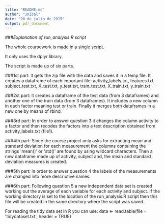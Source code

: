 ```yaml
---
title: "README.md"
author: "JRibal"
date: "20 de julio de 2015"
output: pdf_document
---
```


###*Explanation of run_analysis.R script*

The whole coursework is made in a single script.

It only uses the dplyr library.

The script is made up of six parts. 

###1st part:
        It gets the zip file with the data and saves it in a temp file.
        It creates a dataframe of each important file: activity_labels.txt, features.txt, 
        subject_test.txt, X_test.txt, y_test.txt, train_test.txt, X_train.txt, y_train.txt

###2st part:
        It creates a dataframe of the test data (from 3 dataframes) and another one of the train data (from 3                 dataframes). It includes a new column in each factor meaning test or train.
        Finally it merges both dataframes in a new one by means of rbind.
        
###3rd part:
        In order to answer question 3 it changes the column activity to a factor and then recodes the factors into a          text description obtained from activity_labels.txt (file1).
        
###4th part:
        Since the course project only asks for extracting mean and standard deviation for each measurement the columns         containing the strings 'mean()' or 'std()' are found by using wildcard characters.
        Then a new dataframe made up of activity, subject and, the mean and standard deviation measures is created.

###5th part:
        In order to answer question 4 the labels of the measurements are changed into more descriptive names.

###6th part:
        Following question 5 a new independent data set is created working out the average of each variable for each          activity and subject.
        If the working directory is set to the location of the run_analysis.R script then this file will be created in the same directory where the script was saved.
        
  
        
For reading the tidy data set in R you can use:
        data <- read.table(file = 'tidydataset.txt', header = TRUE)    
